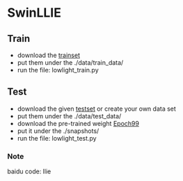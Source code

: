 # SwinLLIE 
## Train
- download the [trainset](https://pan.baidu.com/s/11R8EQmNyNQULtS-1R-tMaA)     
- put them under the ./data/train_data/  
- run the file: lowlight_train.py  

## Test
- download the given [testset](https://pan.baidu.com/s/1OGM_TID8vS1nC5T-GZ5r_Q) or create your own data set  
- put them under the ./data/test_data/  
- download the pre-trained weight [Epoch99](https://pan.baidu.com/s/1WH3uXj-ORenfjIEGrzUP3A)  
- put it under the ./snapshots/  
- run the file: lowlight_test.py

### Note
baidu code: llie
